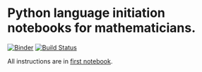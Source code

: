 # Python language initiation notebooks for mathematicians.

[![Binder](https://mybinder.org/badge.svg)](https://mybinder.org/v2/gh/pnavaro/math-python/master)
[![Build Status](https://travis-ci.org/pnavaro/math-python.svg?branch=master)](https://travis-ci.org/pnavaro/math-python)

All instructions are in [first notebook](https://github.com/pnavaro/math-python/blob/master/00.Installation.ipynb).
